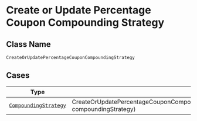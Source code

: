 
# Create or Update Percentage Coupon Compounding Strategy

## Class Name

`CreateOrUpdatePercentageCouponCompoundingStrategy`

## Cases

| Type | Factory Method |
|  --- | --- |
| [`CompoundingStrategy`](../../../doc/models/compounding-strategy.md) | CreateOrUpdatePercentageCouponCompoundingStrategy.FromCompoundingStrategy(CompoundingStrategy compoundingStrategy) |

